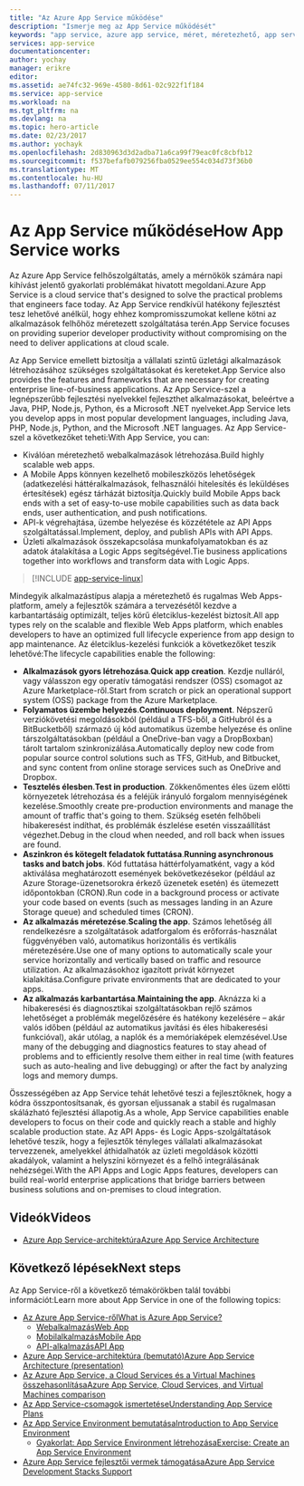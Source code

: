 ```yaml
---
title: "Az Azure App Service működése"
description: "Ismerje meg az App Service működését"
keywords: "app service, azure app service, méret, méretezhető, app service-csomag, app service ára"
services: app-service
documentationcenter: 
author: yochay
manager: erikre
editor: 
ms.assetid: ae74fc32-969e-4580-8d61-02c922f1f184
ms.service: app-service
ms.workload: na
ms.tgt_pltfrm: na
ms.devlang: na
ms.topic: hero-article
ms.date: 02/23/2017
ms.author: yochayk
ms.openlocfilehash: 2d830963d3d2adba71a6ca99f79eac0fc8cbfb12
ms.sourcegitcommit: f537befafb079256fba0529ee554c034d73f36b0
ms.translationtype: MT
ms.contentlocale: hu-HU
ms.lasthandoff: 07/11/2017
---
```

# <a name="how-app-service-works"></a><span data-ttu-id="7a7b2-104">Az App Service működése</span><span class="sxs-lookup"><span data-stu-id="7a7b2-104">How App Service works</span></span>
<span data-ttu-id="7a7b2-105">Az Azure App Service felhőszolgáltatás, amely a mérnökök számára napi kihívást jelentő gyakorlati problémákat hivatott megoldani.</span><span class="sxs-lookup"><span data-stu-id="7a7b2-105">Azure App Service is a cloud service that's designed to solve the practical problems that engineers face today.</span></span>
<span data-ttu-id="7a7b2-106">Az App Service rendkívül hatékony fejlesztést tesz lehetővé anélkül, hogy ehhez kompromisszumokat kellene kötni az alkalmazások felhőhöz méretezett szolgáltatása terén.</span><span class="sxs-lookup"><span data-stu-id="7a7b2-106">App Service focuses on providing superior developer productivity without compromising on the need to deliver applications at cloud scale.</span></span> 

<span data-ttu-id="7a7b2-107">Az App Service emellett biztosítja a vállalati szintű üzletági alkalmazások létrehozásához szükséges szolgáltatásokat és kereteket.</span><span class="sxs-lookup"><span data-stu-id="7a7b2-107">App Service also provides the features and frameworks that are necessary for creating enterprise line-of-business applications.</span></span> <span data-ttu-id="7a7b2-108">Az App Service-szel a legnépszerűbb fejlesztési nyelvekkel fejleszthet alkalmazásokat, beleértve a Java, PHP, Node.js, Python, és a Microsoft .NET nyelveket.</span><span class="sxs-lookup"><span data-stu-id="7a7b2-108">App Service lets you develop apps in most popular development languages, including Java, PHP, Node.js, Python, and the Microsoft .NET languages.</span></span> <span data-ttu-id="7a7b2-109">Az App Service-szel a következőket teheti:</span><span class="sxs-lookup"><span data-stu-id="7a7b2-109">With App Service, you can:</span></span>

* <span data-ttu-id="7a7b2-110">Kiválóan méretezhető webalkalmazások létrehozása.</span><span class="sxs-lookup"><span data-stu-id="7a7b2-110">Build highly scalable web apps.</span></span>
* <span data-ttu-id="7a7b2-111">A Mobile Apps könnyen kezelhető mobileszközös lehetőségek (adatkezelési háttéralkalmazások, felhasználói hitelesítés és leküldéses értesítések) egész tárházát biztosítja.</span><span class="sxs-lookup"><span data-stu-id="7a7b2-111">Quickly build Mobile Apps back ends with a set of easy-to-use mobile capabilities such as data back ends, user authentication, and push notifications.</span></span>
* <span data-ttu-id="7a7b2-112">API-k végrehajtása, üzembe helyezése és közzététele az API Apps szolgáltatással.</span><span class="sxs-lookup"><span data-stu-id="7a7b2-112">Implement, deploy, and publish APIs with API Apps.</span></span>
* <span data-ttu-id="7a7b2-113">Üzleti alkalmazások összekapcsolása munkafolyamatokban és az adatok átalakítása a Logic Apps segítségével.</span><span class="sxs-lookup"><span data-stu-id="7a7b2-113">Tie business applications together into workflows and transform data with Logic Apps.</span></span>

> [!INCLUDE [app-service-linux](../../includes/app-service-linux.md)]
> 
> 

<span data-ttu-id="7a7b2-114">Mindegyik alkalmazástípus alapja a méretezhető és rugalmas Web Apps-platform, amely a fejlesztők számára a tervezésétől kezdve a karbantartásáig optimizált, teljes körű életciklus-kezelést biztosít.</span><span class="sxs-lookup"><span data-stu-id="7a7b2-114">All app types rely on the scalable and flexible Web Apps platform, which enables developers to have an optimized full lifecycle experience from app design to app maintenance.</span></span> <span data-ttu-id="7a7b2-115">Az életciklus-kezelési funkciók a következőket teszik lehetővé:</span><span class="sxs-lookup"><span data-stu-id="7a7b2-115">The lifecycle capabilities enable the following:</span></span>

* <span data-ttu-id="7a7b2-116">**Alkalmazások gyors létrehozása**.</span><span class="sxs-lookup"><span data-stu-id="7a7b2-116">**Quick app creation**.</span></span> <span data-ttu-id="7a7b2-117">Kezdje nulláról, vagy válasszon egy operatív támogatási rendszer (OSS) csomagot az Azure Marketplace-ről.</span><span class="sxs-lookup"><span data-stu-id="7a7b2-117">Start from scratch or pick an operational support system (OSS) package from the Azure Marketplace.</span></span>
* <span data-ttu-id="7a7b2-118">**Folyamatos üzembe helyezés**.</span><span class="sxs-lookup"><span data-stu-id="7a7b2-118">**Continuous deployment**.</span></span> <span data-ttu-id="7a7b2-119">Népszerű verziókövetési megoldásokból (például a TFS-ből, a GitHubról és a BitBucketből) származó új kód automatikus üzembe helyezése és online társzolgáltatásokban (például a OneDrive-ban vagy a DropBoxban) tárolt tartalom szinkronizálása.</span><span class="sxs-lookup"><span data-stu-id="7a7b2-119">Automatically deploy new code from popular source control solutions such as TFS, GitHub, and Bitbucket, and sync content from online storage services such as OneDrive and Dropbox.</span></span>
* <span data-ttu-id="7a7b2-120">**Tesztelés élesben**.</span><span class="sxs-lookup"><span data-stu-id="7a7b2-120">**Test in production**.</span></span> <span data-ttu-id="7a7b2-121">Zökkenőmentes éles üzem előtti környezetek létrehozása és a feléjük irányuló forgalom mennyiségének kezelése.</span><span class="sxs-lookup"><span data-stu-id="7a7b2-121">Smoothly create pre-production environments and manage the amount of traffic that's going to them.</span></span> <span data-ttu-id="7a7b2-122">Szükség esetén felhőbeli hibakeresést indíthat, és problémák észlelése esetén visszaállítást végezhet.</span><span class="sxs-lookup"><span data-stu-id="7a7b2-122">Debug in the cloud when needed, and roll back when issues are found.</span></span>
* <span data-ttu-id="7a7b2-123">**Aszinkron és kötegelt feladatok futtatása**.</span><span class="sxs-lookup"><span data-stu-id="7a7b2-123">**Running asynchronous tasks and batch jobs**.</span></span> <span data-ttu-id="7a7b2-124">Kód futtatása háttérfolyamatként, vagy a kód aktiválása meghatározott események bekövetkezésekor (például az Azure Storage-üzenetsorokra érkező üzenetek esetén) és ütemezett időpontokban (CRON).</span><span class="sxs-lookup"><span data-stu-id="7a7b2-124">Run code in a background process or activate your code based on events (such as messages landing in an Azure Storage queue) and scheduled times (CRON).</span></span>
* <span data-ttu-id="7a7b2-125">**Az alkalmazás méretezése**.</span><span class="sxs-lookup"><span data-stu-id="7a7b2-125">**Scaling the app**.</span></span> <span data-ttu-id="7a7b2-126">Számos lehetőség áll rendelkezésre a szolgáltatások adatforgalom és erőforrás-használat függvényében való, automatikus horizontális és vertikális méretezésére.</span><span class="sxs-lookup"><span data-stu-id="7a7b2-126">Use one of many options to automatically scale your service horizontally and vertically based on traffic and resource utilization.</span></span> <span data-ttu-id="7a7b2-127">Az alkalmazásokhoz igazított privát környezet kialakítása.</span><span class="sxs-lookup"><span data-stu-id="7a7b2-127">Configure private environments that are dedicated to your apps.</span></span>   
* <span data-ttu-id="7a7b2-128">**Az alkalmazás karbantartása**.</span><span class="sxs-lookup"><span data-stu-id="7a7b2-128">**Maintaining the app**.</span></span> <span data-ttu-id="7a7b2-129">Aknázza ki a hibakeresési és diagnosztikai szolgáltatásokban rejlő számos lehetőséget a problémák megelőzésére és hatékony kezelésére – akár valós időben (például az automatikus javítási és éles hibakeresési funkcióval), akár utólag, a naplók és a memóriaképek elemzésével.</span><span class="sxs-lookup"><span data-stu-id="7a7b2-129">Use many of the debugging and diagnostics features to stay ahead of problems and to efficiently resolve them either in real time (with features such as auto-healing and live debugging) or after the fact by analyzing logs and memory dumps.</span></span>

<span data-ttu-id="7a7b2-130">Összességében az App Service tehát lehetővé teszi a fejlesztőknek, hogy a kódra összpontosítsanak, és gyorsan eljussanak a stabil és rugalmasan skálázható fejlesztési állapotig.</span><span class="sxs-lookup"><span data-stu-id="7a7b2-130">As a whole, App Service capabilities enable developers to focus on their code and quickly reach a stable and highly scalable production state.</span></span> <span data-ttu-id="7a7b2-131">Az API Apps- és Logic Apps-szolgáltatások lehetővé teszik, hogy a fejlesztők tényleges vállalati alkalmazásokat tervezzenek, amelyekkel áthidalhatók az üzleti megoldások közötti akadályok, valamint a helyszíni környezet és a felhő integrálásának nehézségei.</span><span class="sxs-lookup"><span data-stu-id="7a7b2-131">With the API Apps and Logic Apps features, developers can build real-world enterprise applications that bridge barriers between business solutions and on-premises to cloud integration.</span></span> 

## <a name="videos"></a><span data-ttu-id="7a7b2-132">Videók</span><span class="sxs-lookup"><span data-stu-id="7a7b2-132">Videos</span></span>
* [<span data-ttu-id="7a7b2-133">Azure App Service-architektúra</span><span class="sxs-lookup"><span data-stu-id="7a7b2-133">Azure App Service Architecture</span></span>](https://azure.microsoft.com/documentation/videos/why-azure-web-sites-plus-architecture/)

## <a name="next-steps"></a><span data-ttu-id="7a7b2-134">Következő lépések</span><span class="sxs-lookup"><span data-stu-id="7a7b2-134">Next steps</span></span>

<span data-ttu-id="7a7b2-135">Az App Service-ről a következő témakörökben talál további információt:</span><span class="sxs-lookup"><span data-stu-id="7a7b2-135">Learn more about App Service in one of the following topics:</span></span>

* [<span data-ttu-id="7a7b2-136">Az Azure App Service-ről</span><span class="sxs-lookup"><span data-stu-id="7a7b2-136">What is Azure App Service?</span></span>](app-service-value-prop-what-is.md)
  * [<span data-ttu-id="7a7b2-137">Webalkalmazás</span><span class="sxs-lookup"><span data-stu-id="7a7b2-137">Web App</span></span>](../app-service-web/app-service-web-overview.md)
  * [<span data-ttu-id="7a7b2-138">Mobilalkalmazás</span><span class="sxs-lookup"><span data-stu-id="7a7b2-138">Mobile App</span></span>](../app-service-mobile/app-service-mobile-value-prop.md)
  * [<span data-ttu-id="7a7b2-139">API-alkalmazás</span><span class="sxs-lookup"><span data-stu-id="7a7b2-139">API App</span></span>](../app-service-api/app-service-api-apps-why-best-platform.md)
* [<span data-ttu-id="7a7b2-140">Azure App Service-architektúra (bemutató)</span><span class="sxs-lookup"><span data-stu-id="7a7b2-140">Azure App Service Architecture (presentation)</span></span>](http://www.slideshare.net/maartenba/windows-azure-web-sites-things-they-dont-teach-kids-in-school-comunity-day-2013)
* [<span data-ttu-id="7a7b2-141">Az Azure App Service, a Cloud Services és a Virtual Machines összehasonlítása</span><span class="sxs-lookup"><span data-stu-id="7a7b2-141">Azure App Service, Cloud Services, and Virtual Machines comparison</span></span>](../app-service-web/choose-web-site-cloud-service-vm.md)
* [<span data-ttu-id="7a7b2-142">Az App Service-csomagok ismertetése</span><span class="sxs-lookup"><span data-stu-id="7a7b2-142">Understanding App Service Plans</span></span>](azure-web-sites-web-hosting-plans-in-depth-overview.md)
* [<span data-ttu-id="7a7b2-143">Az App Service Environment bemutatása</span><span class="sxs-lookup"><span data-stu-id="7a7b2-143">Introduction to App Service Environment</span></span>](../app-service-web/app-service-app-service-environment-intro.md)
  * [<span data-ttu-id="7a7b2-144">Gyakorlat: App Service Environment létrehozása</span><span class="sxs-lookup"><span data-stu-id="7a7b2-144">Exercise: Create an App Service Environment</span></span>](../app-service-web/app-service-web-how-to-create-an-app-service-environment.md)
* [<span data-ttu-id="7a7b2-145">Azure App Service fejlesztői vermek támogatása</span><span class="sxs-lookup"><span data-stu-id="7a7b2-145">Azure App Service Development Stacks Support</span></span>](https://azure.microsoft.com/blog/windows-azure-websites-development-stacks-support/)



